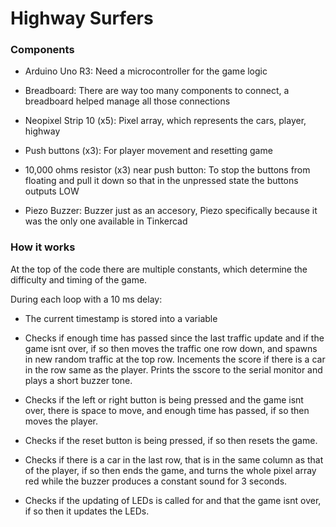 # Highway Surfers

### Components

- Arduino Uno R3: Need a microcontroller for the game logic

- Breadboard: There are way too many components to connect, a breadboard helped manage all those connections

- Neopixel Strip 10 (x5): Pixel array, which represents the cars, player, highway

- Push buttons (x3): For player movement and resetting game

- 10,000 ohms resistor (x3) near push button: To stop the buttons from floating and pull it down so that in the unpressed state the buttons outputs LOW

- Piezo Buzzer: Buzzer just as an accesory, Piezo specifically because it was the only one available in Tinkercad

### How it works

At the top of the code there are multiple constants, which determine the difficulty and timing of the game.

During each loop with a 10 ms delay:
- The current timestamp is stored into a variable

- Checks if enough time has passed since the last traffic update and if the game isnt over, if so then moves the traffic one row down, and spawns in new random traffic at the top row. Incements the score if there is a car in the row same as the player. Prints the sscore to the serial monitor and plays a short buzzer tone.

- Checks if the left or right button is being pressed and the game isnt over, there is space to move, and enough time has passed, if so then moves the player.

- Checks if the reset button is being pressed, if so then resets the game.

- Checks if there is a car in the last row, that is in the same column as that of the player, if so then ends the game, and turns the whole pixel array red while the buzzer produces a constant sound for 3 seconds.

- Checks if the updating of LEDs is called for and that the game isnt over, if so then it updates the LEDs.

